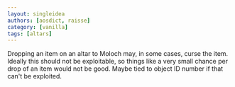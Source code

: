 ```yaml
---
layout: singleidea
authors: [aosdict, raisse]
category: [vanilla]
tags: [altars]
---
```

Dropping an item on an altar to Moloch may, in some cases, curse the item. Ideally this should not be exploitable, so things like a very small chance per drop of an item would not be good. Maybe tied to object ID number if that can't be exploited.
